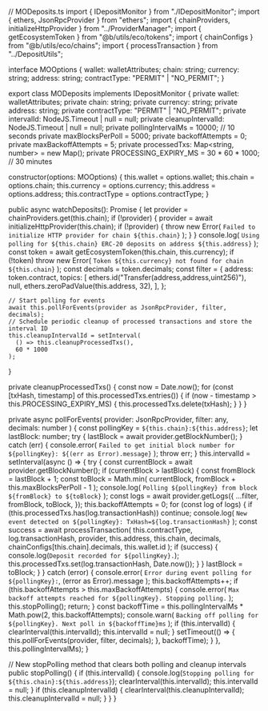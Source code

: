 // MODeposits.ts
import { IDepositMonitor } from "./IDepositMonitor";
import { ethers, JsonRpcProvider } from "ethers";
import { chainProviders, initializeHttpProvider } from "../ProviderManager";
import { getEcosystemToken } from "@b/utils/eco/tokens";
import { chainConfigs } from "@b/utils/eco/chains";
import { processTransaction } from "../DepositUtils";

interface MOOptions {
  wallet: walletAttributes;
  chain: string;
  currency: string;
  address: string;
  contractType: "PERMIT" | "NO_PERMIT";
}

export class MODeposits implements IDepositMonitor {
  private wallet: walletAttributes;
  private chain: string;
  private currency: string;
  private address: string;
  private contractType: "PERMIT" | "NO_PERMIT";
  private intervalId: NodeJS.Timeout | null = null;
  private cleanupIntervalId: NodeJS.Timeout | null = null;
  private pollingIntervalMs = 10000; // 10 seconds
  private maxBlocksPerPoll = 5000;
  private backoffAttempts = 0;
  private maxBackoffAttempts = 5;
  private processedTxs: Map<string, number> = new Map();
  private PROCESSING_EXPIRY_MS = 30 * 60 * 1000; // 30 minutes

  constructor(options: MOOptions) {
    this.wallet = options.wallet;
    this.chain = options.chain;
    this.currency = options.currency;
    this.address = options.address;
    this.contractType = options.contractType;
  }

  public async watchDeposits(): Promise<void> {
    let provider = chainProviders.get(this.chain);
    if (!provider) {
      provider = await initializeHttpProvider(this.chain);
      if (!provider) {
        throw new Error(
          `Failed to initialize HTTP provider for chain ${this.chain}`
        );
      }
    }
    console.log(
      `Using polling for ${this.chain} ERC-20 deposits on address ${this.address}`
    );
    const token = await getEcosystemToken(this.chain, this.currency);
    if (!token)
      throw new Error(
        `Token ${this.currency} not found for chain ${this.chain}`
      );
    const decimals = token.decimals;
    const filter = {
      address: token.contract,
      topics: [
        ethers.id("Transfer(address,address,uint256)"),
        null,
        ethers.zeroPadValue(this.address, 32),
      ],
    };

    // Start polling for events
    await this.pollForEvents(provider as JsonRpcProvider, filter, decimals);
    // Schedule periodic cleanup of processed transactions and store the interval ID
    this.cleanupIntervalId = setInterval(
      () => this.cleanupProcessedTxs(),
      60 * 1000
    );
  }

  private cleanupProcessedTxs() {
    const now = Date.now();
    for (const [txHash, timestamp] of this.processedTxs.entries()) {
      if (now - timestamp > this.PROCESSING_EXPIRY_MS) {
        this.processedTxs.delete(txHash);
      }
    }
  }

  private async pollForEvents(
    provider: JsonRpcProvider,
    filter: any,
    decimals: number
  ) {
    const pollingKey = `${this.chain}:${this.address}`;
    let lastBlock: number;
    try {
      lastBlock = await provider.getBlockNumber();
    } catch (err) {
      console.error(
        `Failed to get initial block number for ${pollingKey}: ${(err as Error).message}`
      );
      throw err;
    }
    this.intervalId = setInterval(async () => {
      try {
        const currentBlock = await provider.getBlockNumber();
        if (currentBlock > lastBlock) {
          const fromBlock = lastBlock + 1;
          const toBlock = Math.min(
            currentBlock,
            fromBlock + this.maxBlocksPerPoll - 1
          );
          console.log(
            `Polling ${pollingKey} from block ${fromBlock} to ${toBlock}`
          );
          const logs = await provider.getLogs({
            ...filter,
            fromBlock,
            toBlock,
          });
          this.backoffAttempts = 0;
          for (const log of logs) {
            if (this.processedTxs.has(log.transactionHash)) continue;
            console.log(
              `New event detected on ${pollingKey}: TxHash=${log.transactionHash}`
            );
            const success = await processTransaction(
              this.contractType,
              log.transactionHash,
              provider,
              this.address,
              this.chain,
              decimals,
              chainConfigs[this.chain].decimals,
              this.wallet.id
            );
            if (success) {
              console.log(`Deposit recorded for ${pollingKey}.`);
              this.processedTxs.set(log.transactionHash, Date.now());
            }
          }
          lastBlock = toBlock;
        }
      } catch (error) {
        console.error(
          `Error during event polling for ${pollingKey}:`,
          (error as Error).message
        );
        this.backoffAttempts++;
        if (this.backoffAttempts > this.maxBackoffAttempts) {
          console.error(
            `Max backoff attempts reached for ${pollingKey}. Stopping polling.`
          );
          this.stopPolling();
          return;
        }
        const backoffTime =
          this.pollingIntervalMs * Math.pow(2, this.backoffAttempts);
        console.warn(
          `Backing off polling for ${pollingKey}. Next poll in ${backoffTime}ms`
        );
        if (this.intervalId) {
          clearInterval(this.intervalId);
          this.intervalId = null;
        }
        setTimeout(() => {
          this.pollForEvents(provider, filter, decimals);
        }, backoffTime);
      }
    }, this.pollingIntervalMs);
  }

  // New stopPolling method that clears both polling and cleanup intervals
  public stopPolling() {
    if (this.intervalId) {
      console.log(`Stopping polling for ${this.chain}:${this.address}`);
      clearInterval(this.intervalId);
      this.intervalId = null;
    }
    if (this.cleanupIntervalId) {
      clearInterval(this.cleanupIntervalId);
      this.cleanupIntervalId = null;
    }
  }
}
